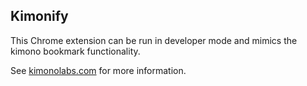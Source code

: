 Kimonify
--------

This Chrome extension can be run in developer mode and mimics the kimono bookmark functionality.

See [kimonolabs.com](http://www.kimonolabs.com) for more information.
